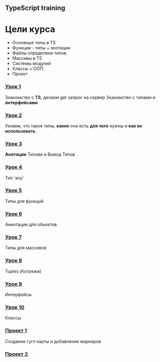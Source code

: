 ## TypeScript training

# **Цели курса**

- Основные типы в TS
- Функции - типы + анотации
- Файлы определени типов
- Массивы в TS
- Системы модулей
- Классы + ООП
- Проект

### [Урок 1](https://github.com/MykhailoMishchenko/type-script/tree/main/Lesson_1_fetchRequest)

Знакомство с **TS**, делаем get запрос на сервер Знакомство с типами и **интерфейсами**.

### [Урок 2](https://github.com/MykhailoMishchenko/type-script/tree/main/Lesson_2_Types)

Узнаем, что такое типы, **какие** они есть **для чего** нужны и **как их использовать**.

### [Урок 3](https://github.com/MykhailoMishchenko/type-script/tree/main/Lesson_3_AnotationsType_TypeInference)

**Анотации** Типови и Вывод Типов

### [Урок 4](https://github.com/MykhailoMishchenko/type-script/tree/main/Lesson_4_type_any)

Тип 'any'

### [Урок 5](https://github.com/MykhailoMishchenko/type-script/tree/main/Lesson_5_functions)

Типы для функций

### [Урок 6](https://github.com/MykhailoMishchenko/type-script/tree/main/Lesson_6_annotation_object)

Аннотации для обьектов

### [Урок 7](https://github.com/MykhailoMishchenko/type-script/tree/main/Lesson_7_types_for_array)

Типы для массивов

### [Урок 8](https://github.com/MykhailoMishchenko/type-script/tree/main/Lesson_8_tuples_in_ts)

Tuples (Котрежи)

### [Урок 9](https://github.com/MykhailoMishchenko/type-script/tree/main/Lesson_9_Interface)

Интерфейсы

### [Урок 10](https://github.com/MykhailoMishchenko/type-script/tree/main/Lesson_10_Classes)

Классы

### [Проект 1](https://github.com/MykhailoMishchenko/type-script/tree/main/Project_1_DesignPatterns)

Создание гугл карты и добавление маркеров

### [Проект 2](https://github.com/MykhailoMishchenko/type-script/tree/main/Project_2_DesignPatterns_Advance)
